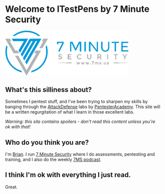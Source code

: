 Welcome to ITestPens by 7 Minute Security
==================
<img src="7.png" border=0 alt="7ms logo" style="width: 400px;"/>

What's this silliness about?
---
Sometimes I pentest stuff, and I've been trying to sharpen my skills by banging through the [AttackDefense](https://attackdefense.com) labs by [PentesterAcademy](https://www.pentesteracademy.com/).  This site will be a written regurgitation of what I learn in those excellent labs.  

*Warning: this site contains spoilers - don't read this content unless you're ok with that!*

Who do you think you are?
---
I'm [Brian](https://brianjohnson.tv).  I run [7 Minute Security](https://7minsec.com) where I do assessments, pentesting and training, and I also do the weekly [7MS podcast](https://7ms.us).  

I think I'm ok with everything I just read.
---
Great.
